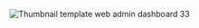 ![Thumbnail template web admin dashboard 33](https://github.com/user-attachments/assets/c7c8d1da-69c9-4ffc-84f4-5d021f17b45c)
